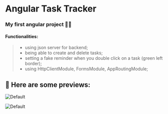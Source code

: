 # Angular Task Tracker

### My first angular project  👩‍💻
#### Functionalities:
> - using json server for backend;
> - being able to create and delete tasks;
> - setting a fake reminder when you double click on a task (green left border);
> - using HttpClientModule, FormsModule, AppRoutingModule;

## 🔗 Here are some previews:

![Default](https://i.imgur.com/x3Rc4AV.png)

![Default](https://i.imgur.com/Pvkv12a.png)
